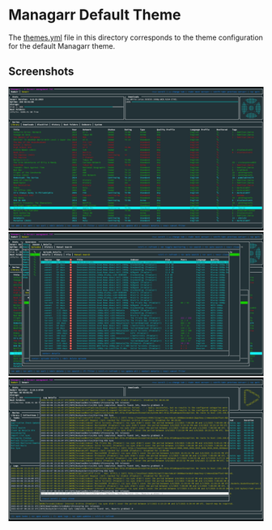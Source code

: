 # Managarr Default Theme
The [themes.yml](./themes.yml) file in this directory corresponds to the theme configuration for the 
default Managarr theme.

## Screenshots

![sonarr-library](./sonarr_library.png)
![manual-episode-search](./manual_episode_search.png)
![radarr-system](./radarr_system.png)